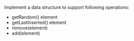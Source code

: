 Implement a data structure to support following operations:

* getRandom() element
* getLastInserted() element
* remove(element)
* add(element)